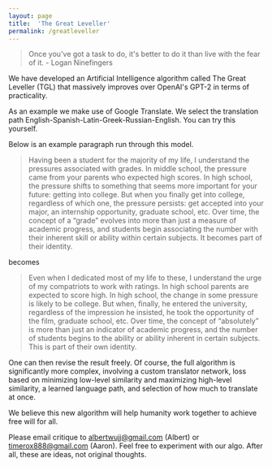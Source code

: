 ```yaml
---
layout: page
title:  'The Great Leveller'
permalink: /greatleveller
---
```


> Once you've got a task to do, it's better to do it than live with the fear of it. - Logan Ninefingers

We have developed an Artificial Intelligence algorithm called The Great Leveller (TGL) that massively improves over OpenAI's GPT-2 in terms of practicality.

As an example we make use of Google Translate. We select the translation path English-Spanish-Latin-Greek-Russian-English. You can try this yourself.

Below is an example paragraph run through this model.

> Having been a student for the majority of my life, I understand the pressures associated with grades. In middle school, the pressure came from your parents who expected high scores. In high school, the pressure shifts to something that seems more important for your future: getting into college. But when you finally get into college, regardless of which one, the pressure persists: get accepted into your major, an internship opportunity, graduate school, etc. Over time, the concept of a “grade” evolves into more than just a measure of academic progress, and students begin associating the number with their inherent skill or ability within certain subjects. It becomes part of their identity.

becomes

> Even when I dedicated most of my life to these, I understand the urge of my compatriots to work with ratings. In high school parents are expected to score high. In high school, the change in some pressure is likely to be college. But when, finally, he entered the university, regardless of the impression he insisted, he took the opportunity of the film, graduate school, etc. Over time, the concept of “absolutely” is more than just an indicator of academic progress, and the number of students begins to the ability or ability inherent in certain subjects. This is part of their own identity.

One can then revise the result freely. Of course, the full algorithm is significantly more complex, involving a custom translator network, loss based on minimizing low-level similarity and maximizing high-level similarity, a learned language path, and selection of how much to translate at once.

We believe this new algorithm will help humanity work together to achieve free will for all.

Please email critique to albertwujj@gmail.com (Albert) or timerox888@gmail.com (Aaron). Feel free to experiment with our algo. After all, these are ideas, not original thoughts.
